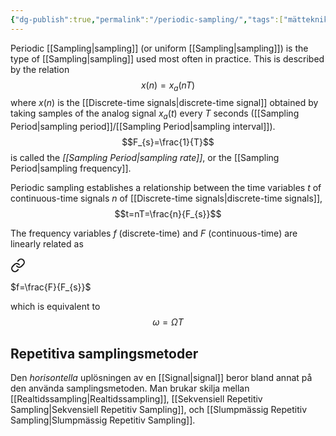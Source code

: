 ```yaml
---
{"dg-publish":true,"permalink":"/periodic-sampling/","tags":["mätteknik","digitalsignalbehandling"]}
---
```



Periodic [[Sampling\|sampling]] (or uniform [[Sampling\|sampling]]) is the type of [[Sampling\|sampling]] used most often in practice. This is described by the relation
$$x(n)=x_{a}(nT)$$
where $x(n)$ is the [[Discrete-time signals\|discrete-time signal]] obtained by taking samples of the analog signal $x_{a}(t)$ every $T$ seconds ([[Sampling Period\|sampling period]]/[[Sampling Period\|sampling interval]]). 
$$F_{s}=\frac{1}{T}$$
is called the *[[Sampling Period\|sampling rate]]*, or the [[Sampling Period\|sampling frequency]].

Periodic sampling establishes a relationship between the time variables $t$ of continuous-time signals $n$ of [[Discrete-time signals\|discrete-time signals]],
$$t=nT=\frac{n}{F_{s}}$$

The frequency variables $f$ (discrete-time) and $F$ (continuous-time) are linearly related as 


<div class="transclusion internal-embed is-loaded"><a class="markdown-embed-link" href="/frequency-variable-relations/" aria-label="Open link"><svg xmlns="http://www.w3.org/2000/svg" width="24" height="24" viewBox="0 0 24 24" fill="none" stroke="currentColor" stroke-width="2" stroke-linecap="round" stroke-linejoin="round" class="svg-icon lucide-link"><path d="M10 13a5 5 0 0 0 7.54.54l3-3a5 5 0 0 0-7.07-7.07l-1.72 1.71"></path><path d="M14 11a5 5 0 0 0-7.54-.54l-3 3a5 5 0 0 0 7.07 7.07l1.71-1.71"></path></svg></a><div class="markdown-embed">




$f=\frac{F}{F_{s}}$


</div></div>


which is equivalent to 
$$\omega=\Omega T$$


## Repetitiva samplingsmetoder
Den *horisontella* uplösningen av en [[Signal\|signal]] beror bland annat på den använda samplingsmetoden. Man brukar skilja mellan [[Realtidssampling\|Realtidssampling]], [[Sekvensiell Repetitiv Sampling\|Sekvensiell Repetitiv Sampling]], och [[Slumpmässig Repetitiv Sampling\|Slumpmässig Repetitiv Sampling]].